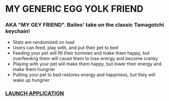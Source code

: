 # MY GENERIC EGG YOLK FRIEND
### AKA "MY GEY FRIEND". Baites' take on the classic Tamagotchi keychain!

- Stats are randomized on load
- Users can feed, play with, and put their pet to bed
- Feeding your pet will fill their tummies and make them happy, but overfeeding them will cause them to lose energy and become cranky
- Playing with your pet will make them happy, but lower their energy and make them hungrier
- Putting your pet to bed restores energy and happiness, but they will wake up hungrier

### <a href="https://h-b8.github.io/tamagotchi">LAUNCH APPLICATION</a>
